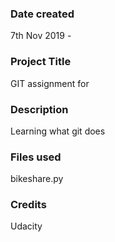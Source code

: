 ### Date created
7th Nov 2019 -

### Project Title
GIT assignment for 

### Description
Learning what git does

### Files used
bikeshare.py

### Credits
Udacity

